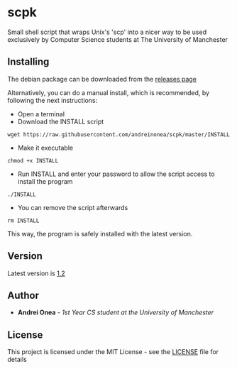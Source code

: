 # scpk

Small shell script that wraps Unix's 'scp' into a nicer way to be used exclusively by Computer Science students at The University of Manchester

## Installing

The debian package can be downloaded from the [releases page](https://github.com/andreinonea/scpk/releases)

Alternatively, you can do a manual install, which is recommended, by following the next instructions:

* Open a terminal
* Download the INSTALL script
```
wget https://raw.githubusercontent.com/andreinonea/scpk/master/INSTALL
```
* Make it executable
```
chmod +x INSTALL
```
* Run INSTALL and enter your password to allow the script access to install the program
```
./INSTALL
```
* You can remove the script afterwards
```
rm INSTALL
```
This way, the program is safely installed with the latest version.

## Version

Latest version is [1.2](https://github.com/andreinonea/scpk/releases/tag/1.2)

## Author

* **Andrei Onea** - *1st Year CS student at the University of Manchester*

## License

This project is licensed under the MIT License - see the [LICENSE](LICENSE) file for details

